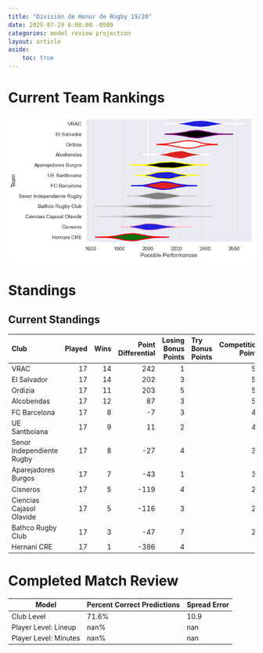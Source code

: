 ```yaml
---  
title: "Division de Honor de Rugby 19/20"  
date: 2025-07-29 6:00:00 -0500  
categories: model review projection  
layout: article  
aside:  
    toc: true  
---
```

# Current Team Rankings


![Club Rankings](plots/rankings_Division_de_Honor_de_Rugby_1920.png)
# Standings

## Current Standings


| Club                      |   Played |   Wins |   Point Differential |   Losing Bonus Points | Try Bonus Points   |   Competition Points |
|:--------------------------|---------:|-------:|---------------------:|----------------------:|:-------------------|---------------------:|
| VRAC                      |       17 |     14 |                  242 |                     1 |                    |                   59 |
| El Salvador               |       17 |     14 |                  202 |                     3 |                    |                   59 |
| Ordizia                   |       17 |     11 |                  203 |                     5 |                    |                   51 |
| Alcobendas                |       17 |     12 |                   87 |                     3 |                    |                   51 |
| FC Barcelona              |       17 |      8 |                   -7 |                     3 |                    |                   41 |
| UE Santboiana             |       17 |      9 |                   11 |                     2 |                    |                   40 |
| Senor Independiente Rugby |       17 |      8 |                  -27 |                     4 |                    |                   38 |
| Aparejadores Burgos       |       17 |      7 |                  -43 |                     1 |                    |                   33 |
| Cisneros                  |       17 |      5 |                 -119 |                     4 |                    |                   24 |
| Ciencias Cajasol Olavide  |       17 |      5 |                 -116 |                     3 |                    |                   23 |
| Bathco Rugby Club         |       17 |      3 |                  -47 |                     7 |                    |                   21 |
| Hernani CRE               |       17 |      1 |                 -386 |                     4 |                    |                    8 |



# Completed Match Review


| Model | Percent Correct Predictions | Spread Error |
| ------ | ------ | ------ |
| Club Level | 71.6% | 10.9 |
| Player Level: Lineup | nan% | nan |
| Player Level: Minutes | nan% | nan |

